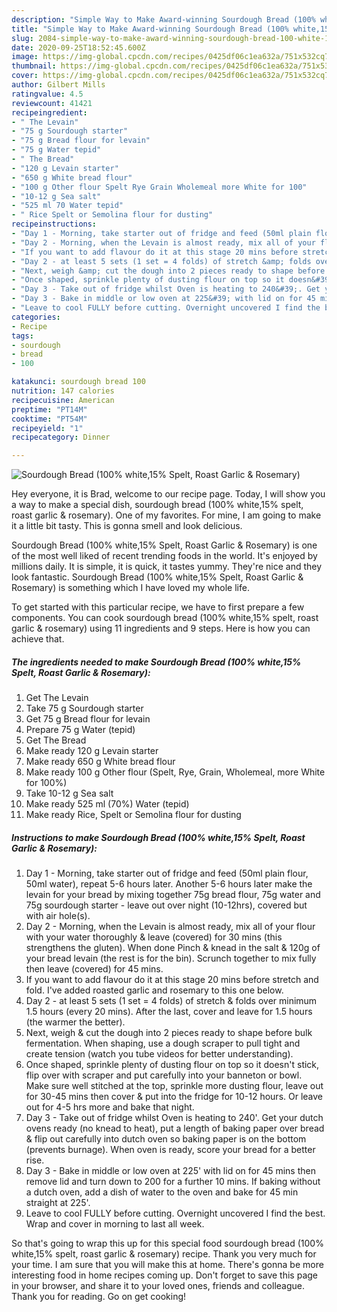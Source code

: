 ```yaml
---
description: "Simple Way to Make Award-winning Sourdough Bread (100% white,15% Spelt, Roast Garlic &amp;amp; Rosemary)"
title: "Simple Way to Make Award-winning Sourdough Bread (100% white,15% Spelt, Roast Garlic &amp;amp; Rosemary)"
slug: 2084-simple-way-to-make-award-winning-sourdough-bread-100-white-15-spelt-roast-garlic-and-amp-rosemary
date: 2020-09-25T18:52:45.600Z
image: https://img-global.cpcdn.com/recipes/0425df06c1ea632a/751x532cq70/sourdough-bread-100-white15-spelt-roast-garlic-rosemary-recipe-main-photo.jpg
thumbnail: https://img-global.cpcdn.com/recipes/0425df06c1ea632a/751x532cq70/sourdough-bread-100-white15-spelt-roast-garlic-rosemary-recipe-main-photo.jpg
cover: https://img-global.cpcdn.com/recipes/0425df06c1ea632a/751x532cq70/sourdough-bread-100-white15-spelt-roast-garlic-rosemary-recipe-main-photo.jpg
author: Gilbert Mills
ratingvalue: 4.5
reviewcount: 41421
recipeingredient:
- " The Levain"
- "75 g Sourdough starter"
- "75 g Bread flour for levain"
- "75 g Water tepid"
- " The Bread"
- "120 g Levain starter"
- "650 g White bread flour"
- "100 g Other flour Spelt Rye Grain Wholemeal more White for 100"
- "10-12 g Sea salt"
- "525 ml 70 Water tepid"
- " Rice Spelt or Semolina flour for dusting"
recipeinstructions:
- "Day 1 - Morning, take starter out of fridge and feed (50ml plain flour, 50ml water), repeat 5-6 hours later. Another 5-6 hours later make the levain for your bread by mixing together 75g bread flour, 75g water and 75g sourdough starter - leave out over night (10-12hrs), covered but with air hole(s)."
- "Day 2 - Morning, when the Levain is almost ready, mix all of your flour with your water thoroughly &amp; leave (covered) for 30 mins (this strengthens the gluten). When done Pinch &amp; knead in the salt &amp; 120g of your bread levain (the rest is for the bin). Scrunch together to mix fully then leave (covered) for 45 mins."
- "If you want to add flavour do it at this stage 20 mins before stretch and fold. I&#39;ve added roasted garlic and rosemary to this one below."
- "Day 2 - at least 5 sets (1 set = 4 folds) of stretch &amp; folds over minimum 1.5 hours (every 20 mins). After the last, cover and leave for 1.5 hours (the warmer the better)."
- "Next, weigh &amp; cut the dough into 2 pieces ready to shape before bulk fermentation. When shaping, use a dough scraper to pull tight and create tension (watch you tube videos for better understanding)."
- "Once shaped, sprinkle plenty of dusting flour on top so it doesn&#39;t stick, flip over with scraper and put carefully into your banneton or bowl. Make sure well stitched at the top, sprinkle more dusting flour, leave out for 30-45 mins then cover &amp; put into the fridge for 10-12 hours. Or leave out for 4-5 hrs more and bake that night."
- "Day 3 - Take out of fridge whilst Oven is heating to 240&#39;. Get your dutch ovens ready (no knead to heat), put a length of baking paper over bread &amp; flip out carefully into dutch oven so baking paper is on the bottom (prevents burnage). When oven is ready, score your bread for a better rise."
- "Day 3 - Bake in middle or low oven at 225&#39; with lid on for 45 mins then remove lid and turn down to 200 for a further 10 mins. If baking without a dutch oven, add a dish of water to the oven and bake for 45 min straight at 225&#39;."
- "Leave to cool FULLY before cutting. Overnight uncovered I find the best. Wrap and cover in morning to last all week."
categories:
- Recipe
tags:
- sourdough
- bread
- 100

katakunci: sourdough bread 100 
nutrition: 147 calories
recipecuisine: American
preptime: "PT14M"
cooktime: "PT54M"
recipeyield: "1"
recipecategory: Dinner

---
```



![Sourdough Bread (100% white,15% Spelt, Roast Garlic &amp; Rosemary)](https://img-global.cpcdn.com/recipes/0425df06c1ea632a/751x532cq70/sourdough-bread-100-white15-spelt-roast-garlic-rosemary-recipe-main-photo.jpg)

Hey everyone, it is Brad, welcome to our recipe page. Today, I will show you a way to make a special dish, sourdough bread (100% white,15% spelt, roast garlic &amp; rosemary). One of my favorites. For mine, I am going to make it a little bit tasty. This is gonna smell and look delicious.

Sourdough Bread (100% white,15% Spelt, Roast Garlic &amp; Rosemary) is one of the most well liked of recent trending foods in the world. It's enjoyed by millions daily. It is simple, it is quick, it tastes yummy. They're nice and they look fantastic. Sourdough Bread (100% white,15% Spelt, Roast Garlic &amp; Rosemary) is something which I have loved my whole life.




To get started with this particular recipe, we have to first prepare a few components. You can cook sourdough bread (100% white,15% spelt, roast garlic &amp; rosemary) using 11 ingredients and 9 steps. Here is how you can achieve that.

<!--inarticleads1-->

##### The ingredients needed to make Sourdough Bread (100% white,15% Spelt, Roast Garlic &amp; Rosemary):

1. Get  The Levain
1. Take 75 g Sourdough starter
1. Get 75 g Bread flour for levain
1. Prepare 75 g Water (tepid)
1. Get  The Bread
1. Make ready 120 g Levain starter
1. Make ready 650 g White bread flour
1. Make ready 100 g Other flour (Spelt, Rye, Grain, Wholemeal, more White for 100%)
1. Take 10-12 g Sea salt
1. Make ready 525 ml (70%) Water (tepid)
1. Make ready  Rice, Spelt or Semolina flour for dusting




<!--inarticleads2-->

##### Instructions to make Sourdough Bread (100% white,15% Spelt, Roast Garlic &amp; Rosemary):

1. Day 1 - Morning, take starter out of fridge and feed (50ml plain flour, 50ml water), repeat 5-6 hours later. Another 5-6 hours later make the levain for your bread by mixing together 75g bread flour, 75g water and 75g sourdough starter - leave out over night (10-12hrs), covered but with air hole(s).
1. Day 2 - Morning, when the Levain is almost ready, mix all of your flour with your water thoroughly &amp; leave (covered) for 30 mins (this strengthens the gluten). When done Pinch &amp; knead in the salt &amp; 120g of your bread levain (the rest is for the bin). Scrunch together to mix fully then leave (covered) for 45 mins.
1. If you want to add flavour do it at this stage 20 mins before stretch and fold. I&#39;ve added roasted garlic and rosemary to this one below.
1. Day 2 - at least 5 sets (1 set = 4 folds) of stretch &amp; folds over minimum 1.5 hours (every 20 mins). After the last, cover and leave for 1.5 hours (the warmer the better).
1. Next, weigh &amp; cut the dough into 2 pieces ready to shape before bulk fermentation. When shaping, use a dough scraper to pull tight and create tension (watch you tube videos for better understanding).
1. Once shaped, sprinkle plenty of dusting flour on top so it doesn&#39;t stick, flip over with scraper and put carefully into your banneton or bowl. Make sure well stitched at the top, sprinkle more dusting flour, leave out for 30-45 mins then cover &amp; put into the fridge for 10-12 hours. Or leave out for 4-5 hrs more and bake that night.
1. Day 3 - Take out of fridge whilst Oven is heating to 240&#39;. Get your dutch ovens ready (no knead to heat), put a length of baking paper over bread &amp; flip out carefully into dutch oven so baking paper is on the bottom (prevents burnage). When oven is ready, score your bread for a better rise.
1. Day 3 - Bake in middle or low oven at 225&#39; with lid on for 45 mins then remove lid and turn down to 200 for a further 10 mins. If baking without a dutch oven, add a dish of water to the oven and bake for 45 min straight at 225&#39;.
1. Leave to cool FULLY before cutting. Overnight uncovered I find the best. Wrap and cover in morning to last all week.




So that's going to wrap this up for this special food sourdough bread (100% white,15% spelt, roast garlic &amp; rosemary) recipe. Thank you very much for your time. I am sure that you will make this at home. There's gonna be more interesting food in home recipes coming up. Don't forget to save this page in your browser, and share it to your loved ones, friends and colleague. Thank you for reading. Go on get cooking!
